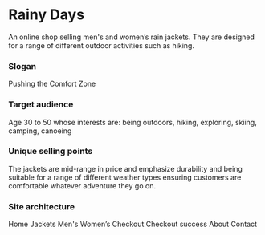 # Rainy Days
An online shop selling men's and women’s rain jackets. They are designed for a range of different outdoor activities such as hiking. 

### Slogan
Pushing the Comfort Zone 

### Target audience
Age 30 to 50 whose interests are: being outdoors, hiking, exploring, skiing, camping, canoeing 

### Unique selling points
The jackets are mid-range in price and emphasize durability and being suitable for a range of different weather types ensuring customers are comfortable whatever adventure they go on. 

### Site architecture
Home 
Jackets 
    Men's 
    Women’s 
    Checkout 
    Checkout success 
About 
Contact 
